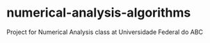 # numerical-analysis-algorithms
Project for Numerical Analysis class at Universidade Federal do ABC
